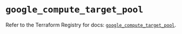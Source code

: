 # `google_compute_target_pool`

Refer to the Terraform Registry for docs: [`google_compute_target_pool`](https://registry.terraform.io/providers/hashicorp/google/5.27.0/docs/resources/compute_target_pool).
